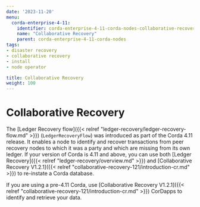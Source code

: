 ```yaml
---
date: '2023-11-20'
menu:
  corda-enterprise-4-11:
    identifier: corda-enterprise-4-11-corda-nodes-collaborative-recovery
    name: "Collaborative Recovery"
    parent: corda-enterprise-4-11-corda-nodes
tags:
- disaster recovery
- collaborative recovery
- install
- node operator

title: Collaborative Recovery
weight: 100
---
```


# Collaborative Recovery

The [Ledger Recovery flow]({{< relref "ledger-recovery/ledger-recovery-flow.md" >}}) (`LedgerRecoveryFlow`) was introduced as part of the Corda 4.11 release. It enables a node to identify and recover transactions from peer recovery nodes to which it was a party and which are missing from its own ledger. If your version of Corda is 4.11 and above, you can use both [Ledger Recovery]({{< relref "ledger-recovery/overview.md" >}}) and [Collaborative Recovery V1.2.1]({{< relref "collaborative-recovery-121/introduction-cr.md" >}}) to re-instate a Corda database.

If you are using a pre-4.11 Corda, use [Collaborative Recovery V1.2.1]({{< relref "collaborative-recovery-121/introduction-cr.md" >}}) CorDapps to identify and retrieve your data.
